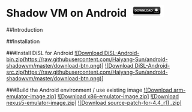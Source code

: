 # Shadow VM on Android [![Downloads](https://raw.githubusercontent.com/Haiyang-Sun/android-shadowvm/master/download-btn.png)](http://dag.inf.usi.ch/downloads/)

##Introduction

##Installation

###Install DiSL for Android
[![Download DiSL-Android-bin.zip(https://raw.githubusercontent.com/Haiyang-Sun/android-shadowvm/master/download-btn.png)]](http://dag.inf.usi.ch/downloads/)
[![Download DiSL-Android-src.zip(https://raw.githubusercontent.com/Haiyang-Sun/android-shadowvm/master/download-btn.png)]](http://dag.inf.usi.ch/downloads/)

###Build the Android environment / use existing image
[![Download arm-emulator-image.zip]](http://dag.inf.usi.ch/downloads/)
[![Download x86-emulator-image.zip]](http://dag.inf.usi.ch/downloads/)
[![Download nexus5-emulator-image.zip]](http://dag.inf.usi.ch/downloads/)
[![Download source-patch-for-4.4_r1)..zip]](http://dag.inf.usi.ch/downloads/)

